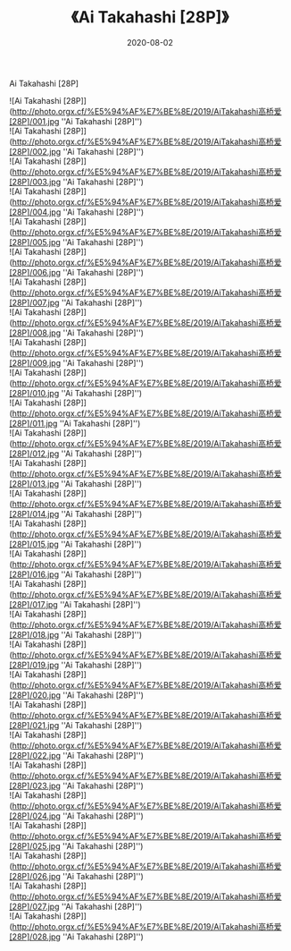 ﻿---
layout: post
title:  《Ai Takahashi [28P]》
date:   2020-08-02
img: http://photo.orgx.cf/%E5%94%AF%E7%BE%8E/2019/AiTakahashi高桥爱[28P]/000.jpg
tags: [美女, 清纯, 唯美]
---

Ai Takahashi [28P]

![Ai Takahashi [28P]](http://photo.orgx.cf/%E5%94%AF%E7%BE%8E/2019/AiTakahashi高桥爱[28P]/001.jpg ''Ai Takahashi [28P]'') <br>
![Ai Takahashi [28P]](http://photo.orgx.cf/%E5%94%AF%E7%BE%8E/2019/AiTakahashi高桥爱[28P]/002.jpg ''Ai Takahashi [28P]'') <br>
![Ai Takahashi [28P]](http://photo.orgx.cf/%E5%94%AF%E7%BE%8E/2019/AiTakahashi高桥爱[28P]/003.jpg ''Ai Takahashi [28P]'') <br>
![Ai Takahashi [28P]](http://photo.orgx.cf/%E5%94%AF%E7%BE%8E/2019/AiTakahashi高桥爱[28P]/004.jpg ''Ai Takahashi [28P]'') <br>
![Ai Takahashi [28P]](http://photo.orgx.cf/%E5%94%AF%E7%BE%8E/2019/AiTakahashi高桥爱[28P]/005.jpg ''Ai Takahashi [28P]'') <br>
![Ai Takahashi [28P]](http://photo.orgx.cf/%E5%94%AF%E7%BE%8E/2019/AiTakahashi高桥爱[28P]/006.jpg ''Ai Takahashi [28P]'') <br>
![Ai Takahashi [28P]](http://photo.orgx.cf/%E5%94%AF%E7%BE%8E/2019/AiTakahashi高桥爱[28P]/007.jpg ''Ai Takahashi [28P]'') <br>
![Ai Takahashi [28P]](http://photo.orgx.cf/%E5%94%AF%E7%BE%8E/2019/AiTakahashi高桥爱[28P]/008.jpg ''Ai Takahashi [28P]'') <br>
![Ai Takahashi [28P]](http://photo.orgx.cf/%E5%94%AF%E7%BE%8E/2019/AiTakahashi高桥爱[28P]/009.jpg ''Ai Takahashi [28P]'') <br>
![Ai Takahashi [28P]](http://photo.orgx.cf/%E5%94%AF%E7%BE%8E/2019/AiTakahashi高桥爱[28P]/010.jpg ''Ai Takahashi [28P]'') <br>
![Ai Takahashi [28P]](http://photo.orgx.cf/%E5%94%AF%E7%BE%8E/2019/AiTakahashi高桥爱[28P]/011.jpg ''Ai Takahashi [28P]'') <br>
![Ai Takahashi [28P]](http://photo.orgx.cf/%E5%94%AF%E7%BE%8E/2019/AiTakahashi高桥爱[28P]/012.jpg ''Ai Takahashi [28P]'') <br>
![Ai Takahashi [28P]](http://photo.orgx.cf/%E5%94%AF%E7%BE%8E/2019/AiTakahashi高桥爱[28P]/013.jpg ''Ai Takahashi [28P]'') <br>
![Ai Takahashi [28P]](http://photo.orgx.cf/%E5%94%AF%E7%BE%8E/2019/AiTakahashi高桥爱[28P]/014.jpg ''Ai Takahashi [28P]'') <br>
![Ai Takahashi [28P]](http://photo.orgx.cf/%E5%94%AF%E7%BE%8E/2019/AiTakahashi高桥爱[28P]/015.jpg ''Ai Takahashi [28P]'') <br>
![Ai Takahashi [28P]](http://photo.orgx.cf/%E5%94%AF%E7%BE%8E/2019/AiTakahashi高桥爱[28P]/016.jpg ''Ai Takahashi [28P]'') <br>
![Ai Takahashi [28P]](http://photo.orgx.cf/%E5%94%AF%E7%BE%8E/2019/AiTakahashi高桥爱[28P]/017.jpg ''Ai Takahashi [28P]'') <br>
![Ai Takahashi [28P]](http://photo.orgx.cf/%E5%94%AF%E7%BE%8E/2019/AiTakahashi高桥爱[28P]/018.jpg ''Ai Takahashi [28P]'') <br>
![Ai Takahashi [28P]](http://photo.orgx.cf/%E5%94%AF%E7%BE%8E/2019/AiTakahashi高桥爱[28P]/019.jpg ''Ai Takahashi [28P]'') <br>
![Ai Takahashi [28P]](http://photo.orgx.cf/%E5%94%AF%E7%BE%8E/2019/AiTakahashi高桥爱[28P]/020.jpg ''Ai Takahashi [28P]'') <br>
![Ai Takahashi [28P]](http://photo.orgx.cf/%E5%94%AF%E7%BE%8E/2019/AiTakahashi高桥爱[28P]/021.jpg ''Ai Takahashi [28P]'') <br>
![Ai Takahashi [28P]](http://photo.orgx.cf/%E5%94%AF%E7%BE%8E/2019/AiTakahashi高桥爱[28P]/022.jpg ''Ai Takahashi [28P]'') <br>
![Ai Takahashi [28P]](http://photo.orgx.cf/%E5%94%AF%E7%BE%8E/2019/AiTakahashi高桥爱[28P]/023.jpg ''Ai Takahashi [28P]'') <br>
![Ai Takahashi [28P]](http://photo.orgx.cf/%E5%94%AF%E7%BE%8E/2019/AiTakahashi高桥爱[28P]/024.jpg ''Ai Takahashi [28P]'') <br>
![Ai Takahashi [28P]](http://photo.orgx.cf/%E5%94%AF%E7%BE%8E/2019/AiTakahashi高桥爱[28P]/025.jpg ''Ai Takahashi [28P]'') <br>
![Ai Takahashi [28P]](http://photo.orgx.cf/%E5%94%AF%E7%BE%8E/2019/AiTakahashi高桥爱[28P]/026.jpg ''Ai Takahashi [28P]'') <br>
![Ai Takahashi [28P]](http://photo.orgx.cf/%E5%94%AF%E7%BE%8E/2019/AiTakahashi高桥爱[28P]/027.jpg ''Ai Takahashi [28P]'') <br>
![Ai Takahashi [28P]](http://photo.orgx.cf/%E5%94%AF%E7%BE%8E/2019/AiTakahashi高桥爱[28P]/028.jpg ''Ai Takahashi [28P]'') <br>
